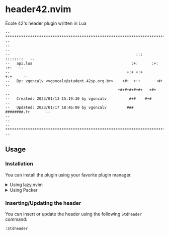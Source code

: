 # header42.nvim

École 42's header plugin written in Lua

```
-- ************************************************************************** --
--                                                                            --
--                                                        :::      ::::::::   --
--   api.lua                                            :+:      :+:    :+:   --
--                                                    +:+ +:+         +:+     --
--   By: vgoncalv <vgoncalv@student.42sp.org.br>    +#+  +:+       +#+        --
--                                                +#+#+#+#+#+   +#+           --
--   Created: 2023/01/13 15:19:30 by vgoncalv          #+#    #+#             --
--   Updated: 2023/01/17 18:46:09 by vgoncalv         ###   ########.fr       --
--                                                                            --
-- ************************************************************************** --
```

## Usage
### Installation

You can install the plugin using your favorite plugin manager.

<details><summary>Using lazy.nvim</summary>

```lua
{
	"vinicius507/header42.nvim",
	opts = {
		login = "marvin",
		email = "marvin@42.fr",
	}
}
```
</details>

<details><summary>Using Packer</summary>

```lua
use({
	"vinicius507/header42.nvim",
	config = function()
		require("header42").setup({
			login = "marvin",
			email = "marvin@42.fr",
		})
	end,
})
```
</details>

### Inserting/Updating the header

You can insert or update the header using the following `Stdheader` command:

```vim
:Stdheader
```
